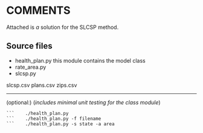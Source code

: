 # COMMENTS

Attached is _a_ solution for the SLCSP method.


## Source files
- health_plan.py
   this module contains the model class 
- rate_area.py
- slcsp.py

slcsp.csv
plans.csv
zips.csv

---------------

(optional:)
(_includes minimal unit testing for the class module_)
``` chmod +x health_plan.py
```    ./health_plan.py
```    ./health_plan.py -f filename
```    ./health_plan.py -s state -a area
